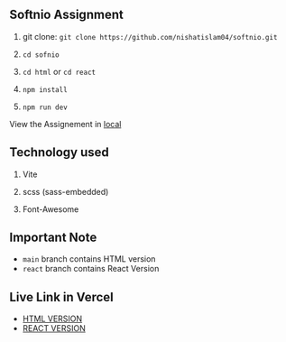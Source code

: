 
## Softnio Assignment

1. git clone: `git clone https://github.com/nishatislam04/softnio.git`

2.  `cd sofnio`

3. `cd html` or `cd react`

3.  `npm install`

4.  `npm run dev`

View the Assignement in [local](http://localhost:5173/)


## Technology used

1. Vite

2. scss (sass-embedded)

3. Font-Awesome

## Important Note
* `main` branch contains HTML version
* `react` branch contains React Version

## Live Link in Vercel

 - [HTML VERSION](https://softnio-assignment-html.vercel.app/)
 - [REACT VERSION](https://softnio-assignment-react-lztag3qi0-nishat-islams-projects.vercel.app/)
